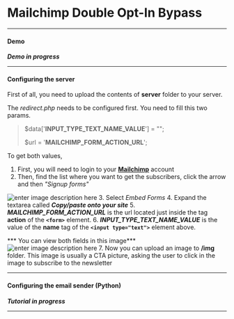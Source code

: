Mailchimp Double Opt-In Bypass
===================

-------------
####  Demo
***Demo in progress***

-------------
####  Configuring the server

First of all, you need to upload the contents of **server** folder to your server.

The *redirect.php* needs to be configured first.
You need to fill this two params.

> $data['**INPUT_TYPE_TEXT_NAME_VALUE**'] = "";
> 
> $url = '**MAILCHIMP_FORM_ACTION_URL**';

To get both values, 

 1. First, you will need to login to your **[Mailchimp](https://login.mailchimp.com)** account 
 2. Then, find the list where you want to get the subscribers, click the arrow and then *"Signup forms"*

![enter image description here](http://i.imgur.com/3lo1Mtr.png)
 3. Select *Embed Forms*
 4. Expand the textarea called ***Copy/paste onto your site***
 5. ***MAILCHIMP_FORM_ACTION_URL*** is the url located just inside the tag **action** of the **`<form>`** element.
 6. ***INPUT_TYPE_TEXT_NAME_VALUE*** is the value of the **name** tag of the **`<input type="text">`** element above. 

*** You can view both fields in this image***
![enter image description here](http://i.imgur.com/LrvjbLB.png)
 7. Now you can upload an image to **/img** folder. This image is usually a CTA picture, asking the user to click in the image to subscribe to the newsletter

----------
####  Configuring the email sender (Python)
***Tutorial in progress***

----------
